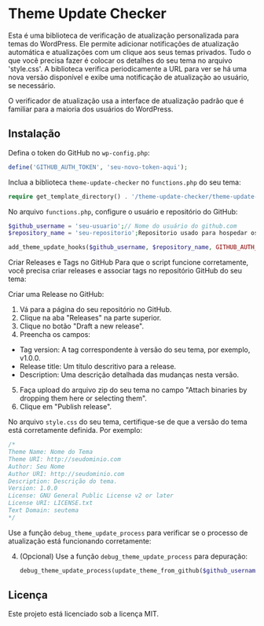 # Theme Update Checker

Esta é uma biblioteca de verificação de atualização personalizada para temas do WordPress. Ele permite adicionar notificações de atualização automática e atualizações com um clique aos seus temas privados. Tudo o que você precisa fazer é colocar os detalhes do seu tema no arquivo 'style.css'. A biblioteca verifica periodicamente a URL para ver se há uma nova versão disponível e exibe uma notificação de atualização ao usuário, se necessário.

O verificador de atualização usa a interface de atualização padrão que é familiar para a maioria dos usuários do WordPress.

## Instalação

Defina o token do GitHub no `wp-config.php`:

```php
define('GITHUB_AUTH_TOKEN', 'seu-novo-token-aqui');
```

Inclua a biblioteca `theme-update-checker` no `functions.php` do seu tema:

```php
require get_template_directory() . '/theme-update-checker/theme-update-checker.php';
```

No arquivo `functions.php`, configure o usuário e repositório do GitHub:
```php
$github_username = 'seu-usuario';// Nome do usuário do github.com
$repository_name = 'seu-repositorio';Repositorio usado para hospedar os arquivos do Tema

add_theme_update_hooks($github_username, $repository_name, GITHUB_AUTH_TOKEN);
 ```
Criar Releases e Tags no GitHub
Para que o script funcione corretamente, você precisa criar releases e associar tags no repositório GitHub do seu tema:

Criar uma Release no GitHub:
1. Vá para a página do seu repositório no GitHub.
2. Clique na aba "Releases" na parte superior.
3. Clique no botão "Draft a new release".
4. Preencha os campos:
- Tag version: A tag correspondente à versão do seu tema, por exemplo, v1.0.0.
- Release title: Um título descritivo para a release.
- Description: Uma descrição detalhada das mudanças nesta versão.
5. Faça upload do arquivo zip do seu tema no campo "Attach binaries by dropping them here or selecting them".
6. Clique em "Publish release".

No arquivo `style.css` do seu tema, certifique-se de que a versão do tema está corretamente definida. Por exemplo:

```CSS
/*
Theme Name: Nome do Tema
Theme URI: http://seudominio.com
Author: Seu Nome
Author URI: http://seudominio.com
Description: Descrição do tema.
Version: 1.0.0
License: GNU General Public License v2 or later
License URI: LICENSE.txt
Text Domain: seutema
*/
```

Use a função `debug_theme_update_process` para verificar se o processo de atualização está funcionando corretamente:

4. (Opcional) Use a função `debug_theme_update_process` para depuração:
    ```php
    debug_theme_update_process(update_theme_from_github($github_username, $repository_name, GITHUB_AUTH_TOKEN));
    ```

## Licença

Este projeto está licenciado sob a licença MIT.

    